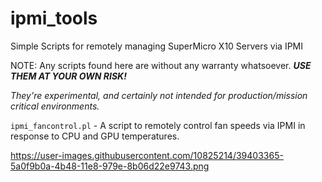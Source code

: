 # ipmi_tools
Simple Scripts for remotely managing SuperMicro X10 Servers via IPMI

NOTE: Any scripts found here are without any warranty whatsoever. ***USE THEM AT YOUR OWN RISK!***

*They're experimental, and certainly not intended for production/mission critical environments.*

`ipmi_fancontrol.pl` - A script to remotely control fan speeds via IPMI in response to CPU and GPU temperatures.

https://user-images.githubusercontent.com/10825214/39403365-5a0f9b0a-4b48-11e8-979e-8b06d22e9743.png
